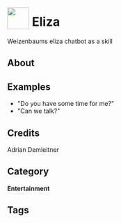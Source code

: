# <img src="https://raw.githack.com/FortAwesome/Font-Awesome/master/svgs/solid/robot.svg" card_color="#22A7F0" width="50" height="50" style="vertical-align:bottom"/> Eliza
Weizenbaums eliza chatbot as a skill

## About


## Examples
* "Do you have some time for me?"
* "Can we talk?"

## Credits
Adrian Demleitner

## Category
**Entertainment**

## Tags

